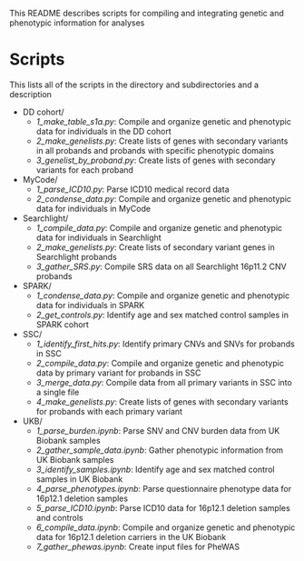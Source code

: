 This README describes scripts for compiling and integrating genetic and phenotypic information for analyses

# Scripts
This lists all of the scripts in the directory and subdirectories and a description
- DD cohort/
	- _1_make_table_s1a.py_: Compile and organize genetic and phenotypic data for individuals in the DD cohort
	- _2_make_genelists.py_: Create lists of genes with secondary variants in all probands and probands with specific phenotypic domains
	- _3_genelist_by_proband.py_: Create lists of genes with secondary variants for each proband
- MyCode/
	- _1_parse_ICD10.py_: Parse ICD10 medical record data
	- _2_condense_data.py_: Compile and organize genetic and phenotypic data for individuals in MyCode
- Searchlight/
	- _1_compile_data.py_: Compile and organize genetic and phenotypic data for individuals in Searchlight
	- _2_make_genelists.py_: Create lists of secondary variant genes in Searchlight probands
	- _3_gather_SRS.py_: Compile SRS data on all Searchlight 16p11.2 CNV probands
- SPARK/
	- _1_condense_data.py_: Compile and organize genetic and phenotypic data for individuals in SPARK
	- _2_get_controls.py_: Identify age and sex matched control samples in SPARK cohort
- SSC/
	- _1_identify_first_hits.py_: Identify primary CNVs and SNVs for probands in SSC
	- _2_compile_data.py_: Compile and organize genetic and phenotypic data by primary variant for probands in SSC
	- _3_merge_data.py_: Compile data from all primary variants in SSC into a single file
	- _4_make_genelists.py_: Create lists of genes with secondary variants for probands with each primary variant
- UKB/
	- _1_parse_burden.ipynb_: Parse SNV and CNV burden data from UK Biobank samples
	- _2_gather_sample_data.ipynb_: Gather phenotypic information from UK Biobank samples
	- _3_identify_samples.ipynb_: Identify age and sex matched control samples in UK Biobank
	- _4_parse_phenotypes.ipynb_: Parse questionnaire phenotype data for 16p12.1 deletion samples
	- _5_parse_ICD10.ipynb_: Parse ICD10 data for 16p12.1 deletion samples and controls
	- _6_compile_data.ipynb_: Compile and organize genetic and phenotypic data for 16p12.1 deletion carriers in the UK Biobank
	- _7_gather_phewas.ipynb_: Create input files for PheWAS
